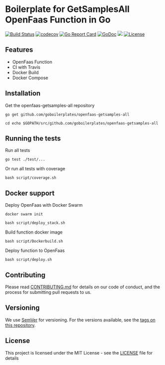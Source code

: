 # Boilerplate for GetSamplesAll OpenFaas Function in Go
[![Build Status](https://travis-ci.org/goboilerplates/openfaas-getsamples-all.svg?branch=master)](https://travis-ci.org/goboilerplates/openfaas-getsamples-all)
[![codecov](https://codecov.io/gh/goboilerplates/openfaas-getsamples-all/branch/master/graph/badge.svg)](https://codecov.io/gh/goboilerplates/openfaas-getsamples-all)
[![Go Report Card](https://goreportcard.com/badge/github.com/goboilerplates/openfaas-getsamples-all)](https://goreportcard.com/report/github.com/goboilerplates/openfaas-getsamples-all)
[![GoDoc](https://godoc.org/github.com/goboilerplates/openfaas-getsamples-all/function?status.svg)](https://godoc.org/github.com/goboilerplates/openfaas-getsamples-all/function)
[![](https://images.microbadger.com/badges/image/goboilerplates/openfaas-getsamples-all.svg)](https://microbadger.com/images/goboilerplates/openfaas-getsamples-all)
[![License](https://img.shields.io/badge/license-MIT-blue.svg)](https://github.com/goboilerplates/openfaas-getsamples-all/blob/master/LICENSE)

## Features
- OpenFaas Function
- CI with Travis
- Docker Build
- Docker Compose

## Installation

Get the openfaas-getsamples-all repository

```
go get github.com/goboilerplates/openfaas-getsamples-all

cd echo $GOPATH/src/github.com/goboilerplates/openfaas-getsamples-all
```
## Running the tests

Run all tests

```
go test ./test/...
```

Or run all tests with coverage

```
bash script/coverage.sh
```

## Docker support 

Deploy OpenFaas with Docker Swarm

```
docker swarm init

bash script/deploy_stack.sh
```

Build function docker image

```
bash script/Dockerbuild.sh
```

Deploy function to OpenFaas

```
bash script/deploy.sh
```

## Contributing

Please read [CONTRIBUTING.md](CONTRIBUTING.md) for details on our code of conduct, and the process for submitting pull requests to us.

## Versioning

We use [SemVer](http://semver.org/) for versioning. For the versions available, see the [tags on this repository](https://github.com/goboilerplates/openfaas-getsamples-all/tags). 

## License

This project is licensed under the MIT License - see the [LICENSE](LICENSE) file for details